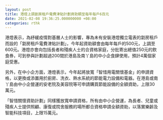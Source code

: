 ```yaml
---
layout: post
title: 港燈上調劏房租戶電費津貼計劃資助額至每年每戶6百元
date: 2021-02-08 19:36:25.000000000 +08:00
categories: rthk
---
```


港燈表示，為紓緩疫情對基層人士的影響，專為未有安裝港燈獨立電表的劏房租戶而設的「劏房租戶電費津貼計劃」，今年起資助額會由每年每戶的500元，上調至600元。港燈亦會向包括長者和殘疾人士的合資格家庭，分批寄出總值250元的飲食券，可到參與計劃超過200間於港島及南丫島的中小企食肆使用，預計4萬個家庭受惠。

另外，在中小企方面，港燈表示，今年起將放寬「智惜用電關懷基金」的申請資格，以更換或添置用於廚房、洗衣、熱水系統的節能電力設備和電器。在港島或南丫島由中小企營運的安老院及美容院等可申請購買節能設備的全額資助，上限30萬元。

「智惜關懷資助計劃」同樣獲放寬申請資格，所有由中小企營運，為長者、兒童或殘疾人士提供照顧、康復或院舍服務的場所都合資格申請全額資助，以落實樂齡及智能科技項目，上限15萬元。
